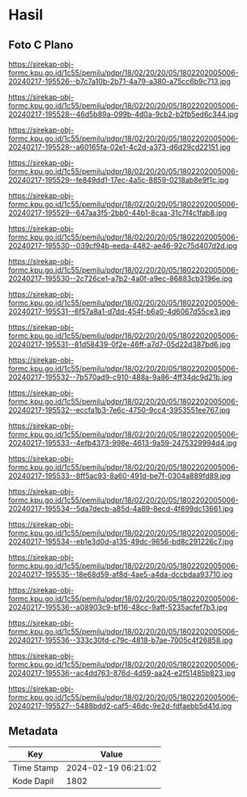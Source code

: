 # Hasil

## Foto C Plano

https://sirekap-obj-formc.kpu.go.id/1c55/pemilu/pdpr/18/02/20/20/05/1802202005006-20240217-195526--b7c7a10b-2b71-4a79-a380-a75cc6b9c713.jpg

https://sirekap-obj-formc.kpu.go.id/1c55/pemilu/pdpr/18/02/20/20/05/1802202005006-20240217-195528--46d5b89a-099b-4d0a-9cb2-b2fb5ed6c344.jpg

https://sirekap-obj-formc.kpu.go.id/1c55/pemilu/pdpr/18/02/20/20/05/1802202005006-20240217-195528--a60165fa-02e1-4c2d-a373-d6d29cd22151.jpg

https://sirekap-obj-formc.kpu.go.id/1c55/pemilu/pdpr/18/02/20/20/05/1802202005006-20240217-195529--fe849dd1-17ec-4a5c-8859-0218ab8e9f1c.jpg

https://sirekap-obj-formc.kpu.go.id/1c55/pemilu/pdpr/18/02/20/20/05/1802202005006-20240217-195529--647aa3f5-2bb0-44b1-8caa-31c7f4c1fab8.jpg

https://sirekap-obj-formc.kpu.go.id/1c55/pemilu/pdpr/18/02/20/20/05/1802202005006-20240217-195530--039cf94b-eeda-4482-ae46-92c75d407d2d.jpg

https://sirekap-obj-formc.kpu.go.id/1c55/pemilu/pdpr/18/02/20/20/05/1802202005006-20240217-195530--2c726ce1-a7b2-4a0f-a9ec-86883cb3196e.jpg

https://sirekap-obj-formc.kpu.go.id/1c55/pemilu/pdpr/18/02/20/20/05/1802202005006-20240217-195531--6f57a8a1-d7dd-454f-b6a0-4d6067d55ce3.jpg

https://sirekap-obj-formc.kpu.go.id/1c55/pemilu/pdpr/18/02/20/20/05/1802202005006-20240217-195531--81d58439-0f2e-46ff-a7d7-05d22d387bd6.jpg

https://sirekap-obj-formc.kpu.go.id/1c55/pemilu/pdpr/18/02/20/20/05/1802202005006-20240217-195532--7b570ad9-c910-488a-9a86-4ff34dc9d21b.jpg

https://sirekap-obj-formc.kpu.go.id/1c55/pemilu/pdpr/18/02/20/20/05/1802202005006-20240217-195532--eccfa1b3-7e6c-4750-9cc4-3953551ee767.jpg

https://sirekap-obj-formc.kpu.go.id/1c55/pemilu/pdpr/18/02/20/20/05/1802202005006-20240217-195533--4efb4373-998e-4613-9a59-2475329994d4.jpg

https://sirekap-obj-formc.kpu.go.id/1c55/pemilu/pdpr/18/02/20/20/05/1802202005006-20240217-195533--8ff5ac93-8a60-491d-be7f-0304a889fd89.jpg

https://sirekap-obj-formc.kpu.go.id/1c55/pemilu/pdpr/18/02/20/20/05/1802202005006-20240217-195534--5da7decb-a85d-4a89-8ecd-4f899dc13661.jpg

https://sirekap-obj-formc.kpu.go.id/1c55/pemilu/pdpr/18/02/20/20/05/1802202005006-20240217-195534--eb1e3d0d-a135-49dc-9656-bd8c291226c7.jpg

https://sirekap-obj-formc.kpu.go.id/1c55/pemilu/pdpr/18/02/20/20/05/1802202005006-20240217-195535--18e68d59-af8d-4ae5-a4da-dccbdaa93710.jpg

https://sirekap-obj-formc.kpu.go.id/1c55/pemilu/pdpr/18/02/20/20/05/1802202005006-20240217-195536--a08903c9-bf16-48cc-9aff-5235acfef7b3.jpg

https://sirekap-obj-formc.kpu.go.id/1c55/pemilu/pdpr/18/02/20/20/05/1802202005006-20240217-195536--333c30fd-c79c-4818-b7ae-7005c4f26858.jpg

https://sirekap-obj-formc.kpu.go.id/1c55/pemilu/pdpr/18/02/20/20/05/1802202005006-20240217-195536--ac4dd763-876d-4d59-aa24-e2f51485b823.jpg

https://sirekap-obj-formc.kpu.go.id/1c55/pemilu/pdpr/18/02/20/20/05/1802202005006-20240217-195527--5488bdd2-caf5-46dc-9e2d-fdfaebb5d41d.jpg


## Metadata

| Key        | Value               |
| ---------- | ------------------- |
| Time Stamp | 2024-02-19 06:21:02 |
| Kode Dapil | 1802                |



